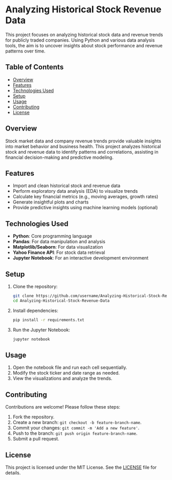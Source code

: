 
# Analyzing Historical Stock Revenue Data

This project focuses on analyzing historical stock data and revenue trends for publicly traded companies. Using Python and various data analysis tools, the aim is to uncover insights about stock performance and revenue patterns over time.

## Table of Contents

- [Overview](#overview)
- [Features](#features)
- [Technologies Used](#technologies-used)
- [Setup](#setup)
- [Usage](#usage)
- [Contributing](#contributing)
- [License](#license)

## Overview

Stock market data and company revenue trends provide valuable insights into market behavior and business health. This project analyzes historical stock and revenue data to identify patterns and correlations, assisting in financial decision-making and predictive modeling.

## Features

- Import and clean historical stock and revenue data
- Perform exploratory data analysis (EDA) to visualize trends
- Calculate key financial metrics (e.g., moving averages, growth rates)
- Generate insightful plots and charts
- Provide predictive insights using machine learning models (optional)

## Technologies Used

- **Python**: Core programming language
- **Pandas**: For data manipulation and analysis
- **Matplotlib/Seaborn**: For data visualization
- **Yahoo Finance API**: For stock data retrieval
- **Jupyter Notebook**: For an interactive development environment

## Setup

1. Clone the repository:
   ```bash
   git clone https://github.com/username/Analyzing-Historical-Stock-Revenue-Data.git
   cd Analyzing-Historical-Stock-Revenue-Data
   ```

2. Install dependencies:
   ```bash
   pip install -r requirements.txt
   ```

3. Run the Jupyter Notebook:
   ```bash
   jupyter notebook
   ```

## Usage

1. Open the notebook file and run each cell sequentially.
2. Modify the stock ticker and date range as needed.
3. View the visualizations and analyze the trends.

## Contributing

Contributions are welcome! Please follow these steps:

1. Fork the repository.
2. Create a new branch: `git checkout -b feature-branch-name`.
3. Commit your changes: `git commit -m 'Add a new feature'`.
4. Push to the branch: `git push origin feature-branch-name`.
5. Submit a pull request.

## License

This project is licensed under the MIT License. See the [LICENSE](LICENSE) file for details.

